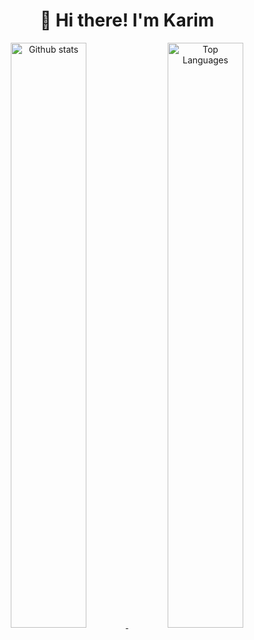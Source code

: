 <h1 align="center">👋 Hi there! I'm Karim</h1>


<div align="center" style="text-align:center">
    <a href="#">
        <img width="49%" src="https://github-readme-stats.vercel.app/api?username=karim2hami&theme=dark&count_private=true&show_icons=true&#41;"
            alt="Github stats">
    </a>
    <a href="#">
        <img width="49%" src="https://github-readme-stats.vercel.app/api/top-langs/?username=karim2hami&theme=dark&count_private=true"
            alt="Top Languages">
    </a>
</div>


